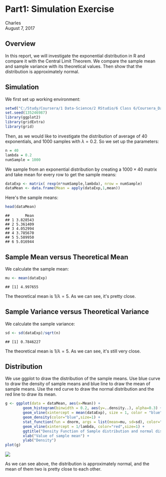 # Part1: Simulation Exercise
Charles  
August 7, 2017  



## Overview
In this report, we will investigate the exponential distribution in R and compare it with the Central Limit Theorem.
We compare the sample mean and sample variance with its theoretical values.
Then show that the distribution is approximately normal.

## Simulation
We first set up working environment:


```r
setwd("C:/Study/Coursera/1 Data-Science/2 RStudio/6 Class 6/Coursera_DataScience_Class6_FinalProject")
set.seed(135246987)
library(ggplot2)
library(gridExtra)
library(grid)
```

Then, as we would like to investigate the distribution of average of 40 exponentials, and
1000 samples with $\lambda = 0.2$. So we set up the parameters:


```r
n = 40
lambda = 0.2
numSample = 1000
```

We sample from an exponential distribution by creating a $1000 \times 40$ matrix and take mean for every row to get the sample means:


```r
dataExp <- matrix( rexp(n*numSample,lambda), nrow = numSample)
dataMean <- data.frame(Mean = apply(dataExp,1,mean)) 
```

Here's the sample means:


```r
head(dataMean)
```

```
##       Mean
## 1 3.828543
## 2 5.361409
## 3 4.052994
## 4 3.785670
## 5 5.589950
## 6 5.016944
```

## Sample Mean versus Theoretical Mean
We calculate the sample mean:


```r
mu <- mean(dataExp)
```

```
## [1] 4.997655
```
The theoretical mean is $1/\lambda=5$. As we can see, it's pretty close.

## Sample Variance versus Theoretical Variance
We calculate the sample variance:


```r
sd <- sd(dataExp)/sqrt(n)
```

```
## [1] 0.7846227
```
The theoretical mean is $1/\lambda=5$. As we can see, it's still very close.

## Distribution
We use ggplot to draw the distribution of the sample means.
Use blue curve to draw the density of sample means and blue line to draw the mean of sample means.
Use the red curve to draw the normal distribution and the red line to draw its mean.


```r
g <- ggplot(data = dataMean, aes(x=Mean)) +
        geom_histogram(binwidth = 0.2, aes(y=..density..), alpha=0.3) +
        geom_vline(xintercept = mean(dataExp), size = 1, color = "blue") +
        geom_density(color="blue",size=1) +
        stat_function(fun = dnorm, args = list(mean=mu, sd=sd), color="red",size=1) +
        geom_vline(xintercept = 1/lambda, color="red",size=1) +
        ggtitle("Density Function of Sample distribution and normal distribution") +
        xlab("Value of sample mean") +
        ylab("Density")
plot(g)
```

![](Part1Analysis_files/figure-html/plot-1.png)<!-- -->

As we can see above, the distribution is approximately normal, and the mean of them two is pretty close to each other.




































